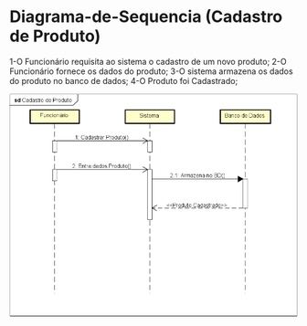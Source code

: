 # Diagrama-de-Sequencia (Cadastro de Produto)

1-O Funcionário requisita ao sistema o cadastro de um novo produto;
2-O Funcionário fornece os dados do produto;
3-O sistema armazena os dados do produto no banco de dados;
4-O Produto foi Cadastrado;

<div align="center">
    <img src="https://github.com/PIM-TERCEIRO-SEMESTRE/Diagrama-de-Sequencia/blob/main/DiagramaDeSequencia.png" width="1280" />
    <div height="2"></div>
</div>
